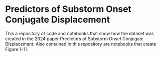 # Predictors of Substorm Onset Conjugate Displacement

This a repository of code and notebooks that show how the dataset was created in the 2024 paper Predictors of Substorm Onset Conjugate Displacement. Also contained in this repository are notebooks that create Figure 1-11.